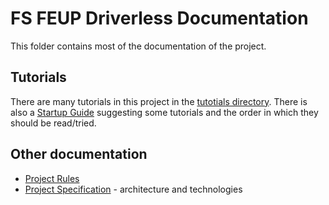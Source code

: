 # FS FEUP Driverless Documentation

This folder contains most of the documentation of the project.

## Tutorials

There are many tutorials in this project in the [tutotials directory](./tutorials). There is also a [Startup Guide](./tutorials/startup_guide.md) suggesting some tutorials and the order in which they should be read/tried.

## Other documentation

- [Project Rules]()
- [Project Specification]() - architecture and technologies